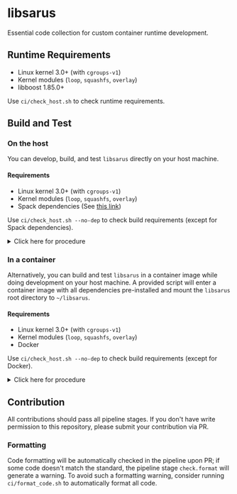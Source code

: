 # libsarus

Essential code collection for custom container runtime development.


## Runtime Requirements

- Linux kernel 3.0+ (with `cgroups-v1`)
- Kernel modules (`loop`, `squashfs`, `overlay`)
- libboost 1.85.0+

Use `ci/check_host.sh` to check runtime requirements.


## Build and Test

### On the host

You can develop, build, and test `libsarus` directly on your host machine.

#### Requirements

- Linux kernel 3.0+ (with `cgroups-v1`)
- Kernel modules (`loop`, `squashfs`, `overlay`)
- Spack dependencies (See [this link](https://spack.readthedocs.io/en/latest/getting_started.html))

Use `ci/check_host.sh --no-dep` to check build requirements (except for Spack dependencies).

<details>
  <summary>Click here for procedure</summary>

#### Clone

Make sure to clone every submodule when cloning.

```
$ git clone --recursive <repo_url>
```

#### Build

1. **Install third-party dependencies.** `install_dep.sh` will install all necessary dependencies in the local directory using Spack.

```
$ ./install_dep.sh
```

2. **Build `libsarus`**. `build.sh` will build `libsarus` using the dependencies installed by Spack.

```
$ ./build.sh
```

#### Test

1. **Check if your system can run tests.** The dependency check is unnecessary as tests are pre-linked to dependencies at build time.

```
$ ./ci/check_host.sh --no-dep
```

2. **Build `libsarus`.**

```
$ ./build.sh
```

3. **Run `ctest` in `build`.**

```
$ ctest -E AsRoot        # Do unprivileged tests
$ sudo ctest -R AsRoot   # Do privileged tests
```

</details>

### In a container

Alternatively, you can build and test `libsarus` in a container image while doing development on your host machine. A provided script will enter a container image with all dependencies pre-installed and mount the `libsarus` root directory to `~/libsarus`.

#### Requirements

- Linux kernel 3.0+ (with `cgroups-v1`)
- Kernel modules (`loop`, `squashfs`, `overlay`)
- Docker

Use `ci/check_host.sh --no-dep` to check build requirements (except for Docker).

<details>
  <summary>Click here for procedure</summary>

#### Clone

Make sure to clone every submodule when cloning.

```
$ git clone --recursive <repo_url>
```

#### Entering a container

Enter a container environment as follows.

```
$ ci/enter_buildenv.sh
```

#### Build

1. **Install third-party dependencies.** `install_dep.sh` will install all necessary dependencies in the local directory using Spack.

```
$ ./install_dep.sh
```

2. **Build `libsarus`**. `build.sh` will build `libsarus` using the dependencies installed by Spack.

```
$ ./build.sh
```

#### Test

1. **Check if your system can run tests.** The dependency check is unnecessary as tests are pre-linked to dependencies at build time.

```
$ ./ci/check_host.sh --no-dep
```

2. **Build `libsarus`.**

```
$ ./build.sh
```

3. **Run `ctest` in `build`.** `env "PATH=$PATH"` forwards the path of Spack-installed dependencies to `sudo`.

```
$ ctest -E AsRoot                         # Do unprivileged tests
$ sudo env "PATH=$PATH" ctest -R AsRoot   # Do privileged tests
```

</details>

## Contribution

All contributions should pass all pipeline stages. If you don't have write permission to this repository, please submit your contribution via PR.

### Formatting

Code formatting will be automatically checked in the pipeline upon PR; if some code doesn't match the standard, the pipeline stage `check.format` will generate a warning. To avoid such a formatting warning, consider running `ci/format_code.sh` to automatically format all code.
